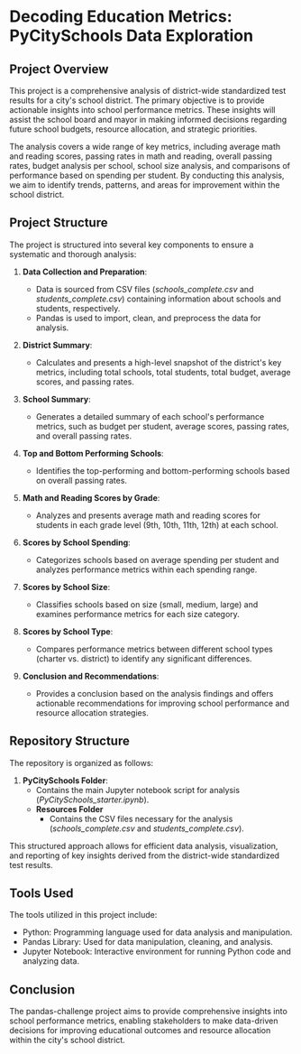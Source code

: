 # Decoding Education Metrics: PyCitySchools Data Exploration

## Project Overview
This project is a comprehensive analysis of district-wide standardized test results for a city's school district. The primary objective is to provide actionable insights into school performance metrics. These insights will assist the school board and mayor in making informed decisions regarding future school budgets, resource allocation, and strategic priorities.

The analysis covers a wide range of key metrics, including average math and reading scores, passing rates in math and reading, overall passing rates, budget analysis per school, school size analysis, and comparisons of performance based on spending per student. By conducting this analysis, we aim to identify trends, patterns, and areas for improvement within the school district.

## Project Structure
The project is structured into several key components to ensure a systematic and thorough analysis:

1. **Data Collection and Preparation**:
   - Data is sourced from CSV files (*schools_complete.csv* and *students_complete.csv*) containing information about schools and students, respectively.
   - Pandas is used to import, clean, and preprocess the data for analysis.

2. **District Summary**:
   - Calculates and presents a high-level snapshot of the district's key metrics, including total schools, total students, total budget, average scores, and passing rates.

3. **School Summary**:
   - Generates a detailed summary of each school's performance metrics, such as budget per student, average scores, passing rates, and overall passing rates.

4. **Top and Bottom Performing Schools**:
   - Identifies the top-performing and bottom-performing schools based on overall passing rates.

5. **Math and Reading Scores by Grade**:
   - Analyzes and presents average math and reading scores for students in each grade level (9th, 10th, 11th, 12th) at each school.

6. **Scores by School Spending**:
   - Categorizes schools based on average spending per student and analyzes performance metrics within each spending range.

7. **Scores by School Size**:
   - Classifies schools based on size (small, medium, large) and examines performance metrics for each size category.

8. **Scores by School Type**:
   - Compares performance metrics between different school types (charter vs. district) to identify any significant differences.

9. **Conclusion and Recommendations**:
   - Provides a conclusion based on the analysis findings and offers actionable recommendations for improving school performance and resource allocation strategies.

## Repository Structure
The repository is organized as follows:

1. **PyCitySchools Folder**:
   - Contains the main Jupyter notebook script for analysis (*PyCitySchools_starter.ipynb*).
   - **Resources Folder**
     - Contains the CSV files necessary for the analysis (*schools_complete.csv* and *students_complete.csv*).

This structured approach allows for efficient data analysis, visualization, and reporting of key insights derived from the district-wide standardized test results.

## Tools Used
The tools utilized in this project include:

- Python: Programming language used for data analysis and manipulation.
- Pandas Library: Used for data manipulation, cleaning, and analysis.
- Jupyter Notebook: Interactive environment for running Python code and analyzing data.

## Conclusion
The pandas-challenge project aims to provide comprehensive insights into school performance metrics, enabling stakeholders to make data-driven decisions for improving educational outcomes and resource allocation within the city's school district.
